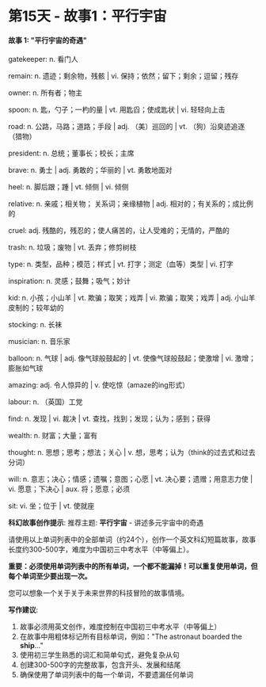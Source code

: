 # 第15天 - 故事1：平行宇宙

#### 故事 1: "平行宇宙的奇遇"

gatekeeper: n. 看门人

remain: n. 遗迹；剩余物，残骸 | vi. 保持；依然；留下；剩余；逗留；残存

owner: n.  所有者；物主

spoon: n. 匙，勺子；一杓的量 | vt. 用匙舀；使成匙状 | vi. 轻轻向上击

road: n. 公路，马路；道路；手段 | adj. （美）巡回的 | vt. （狗）沿臭迹追逐（猎物）

president: n. 总统；董事长；校长；主席

brave: n. 勇士 | adj. 勇敢的；华丽的 | vt. 勇敢地面对

heel: n. 脚后跟；踵 | vt. 倾侧 | vi. 倾侧

relative: n. 亲戚；相关物； 关系词；亲缘植物 | adj. 相对的；有关系的；成比例的

cruel: adj. 残酷的，残忍的；使人痛苦的，让人受难的；无情的，严酷的

trash: n. 垃圾；废物 | vt. 丢弃；修剪树枝

type: n. 类型，品种；模范；样式 | vt. 打字；测定（血等）类型 | vi. 打字

inspiration: n. 灵感；鼓舞；吸气；妙计

kid: n. 小孩；小山羊 | vt. 欺骗；取笑；戏弄 | vi. 欺骗；取笑；戏弄 | adj. 小山羊皮制的；较年幼的

stocking: n. 长袜

musician: n. 音乐家

balloon: n. 气球 | adj. 像气球般鼓起的 | vt. 使像气球般鼓起；使激增 | vi. 激增；膨胀如气球

amazing: adj. 令人惊异的 | v. 使吃惊（amaze的ing形式）

labour: n. （英国）工党

find: n. 发现 | vi. 裁决 | vt. 查找，找到；发现；认为；感到；获得

wealth: n. 财富；大量；富有

thought: n. 思想；思考；想法；关心 | v. 想，思考；认为（think的过去式和过去分词）

will: n. 意志；决心；情感；遗嘱；意图；心愿 | vt. 决心要；遗赠；用意志力使 | vi. 愿意；下决心 | aux. 将；愿意；必须

sit: vi. 坐；位于 | vt. 使就座

**科幻故事创作提示**:
推荐主题: **平行宇宙** - 讲述多元宇宙中的奇遇

请使用以上单词列表中的全部单词（约24个），创作一个英文科幻短篇故事，故事长度约300-500字，难度为中国初三中考水平（中等偏上）。

**重要：必须使用单词列表中的所有单词，一个都不能漏掉！可以重复使用单词，但每个单词至少要出现一次。**

您可以想象一个关于关于未来世界的科技冒险的故事情境。

**写作建议**: 
1. 故事必须用英文创作，难度控制在中国初三中考水平（中等偏上）
2. 在故事中用粗体标记所有目标单词，例如："The astronaut boarded the **ship**..."
3. 使用初三学生熟悉的词汇和简单句式，避免复杂从句
4. 创建300-500字的完整故事，包含开头、发展和结尾
5. 确保使用了单词列表中的每一个单词，不要遗漏任何单词
